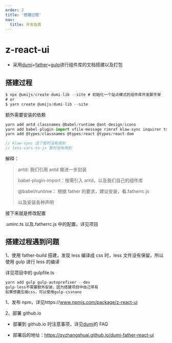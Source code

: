 ```yaml
---
order: 2
title: '搭建过程'
nav:
  title: 开发指南
---
```


# z-react-ui

- 采用[dumi](https://d.umijs.org/zh-CN)+[father](https://github.com/umijs/father)+[gulp](https://www.gulpjs.com.cn/docs/getting-started/quick-start/)进行组件库的文档搭建以及打包

## 搭建过程

```js
$ npx @umijs/create-dumi-lib --site # 初始化一个站点模式的组件库开发脚手架
# or
$ yarn create @umijs/dumi-lib --site
```

额外需要安装的依赖

```js
yarn add antd classnames @babel/runtime @ant-design/icons
yarn add babel-plugin-import vfile-message rimraf klaw-sync inquirer ts-node semver --dev
yarn add @types/classnames @types/react @types/react-dom

// klaw-sync 这个暂时没有用到
// less-vars-to-js 暂时没有用到

```

解释：

> antd: 我们引用 antd 做进一步封装
>
> babel-plugin-import：按需引入 antd，以及我们自己的组件库
>
> @babel/runtime： 根据 father 的要求，建议安装，看.fatherrc.js
>
> 以及安装各种声明

接下来就是修改配置

.umirc.ts 以及.fatherrc.js 中的配置，详见项目

## 搭建过程遇到问题

1、使用 father-build 搭建，发现 less 编译成 css 时，less 文件没有保留，所以使用 gulp 进行 less 的编译

详见项目中的 gulpfile.ts

```js
yarn add gulp gulp-autoprefixer --dev
gulp-less不需要额外安装，因为搭建项目中自己带有
如果想要压缩css，可以使用gulp-cssnano
```

1、发布 npm，详见https://www.npmjs.com/package/z-react-ui

2、部署 github.io

- 部署到 github.io 时注意事项，详见[dumi](https://d.umijs.org/zh-CN/guide/faq)的 FAQ

- 部署后的地址：https://qyzhangshuai.github.io/dumi-father-react-ui
